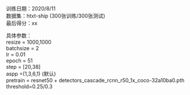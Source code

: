 训练日期：2020/8/11  
数据集：htxt-ship (300张训练/300张测试)  
最后得分：xx  
 
具体参数：  
resize = 1000,1000  
batchsize = 2  
lr = 0.01  
epoch = 51  
step = [20,38]  
aspp =(1,3,6,1) (默认)  
pretrain = resnet50 + detectors_cascade_rcnn_r50_1x_coco-32a10ba0.pth  
threshold=0.25/0.3  
 

